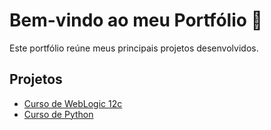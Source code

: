 <!-- ~/Projetos/portfolio/index.md -->
# Bem-vindo ao meu Portfólio 🚀

Este portfólio reúne meus principais projetos desenvolvidos.

## Projetos
- [Curso de WebLogic 12c](../curso-weblogic-12c/README.md)
- [Curso de Python](../curso-python/README.md)

